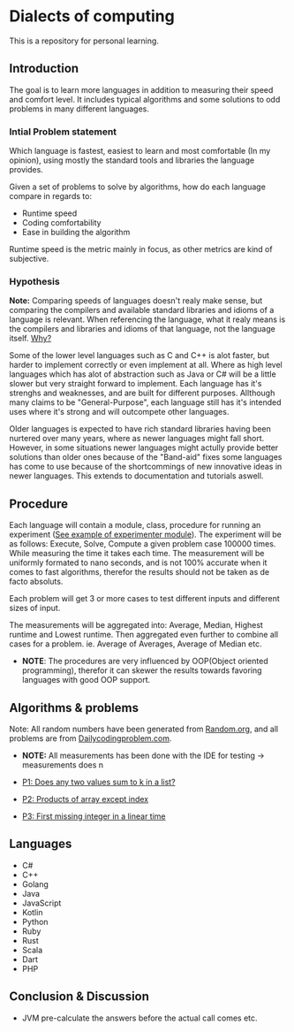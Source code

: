 # Dialects of computing
This is a repository for personal learning. 

## Introduction
The goal is to learn more languages in addition to measuring their speed and comfort level. It includes typical algorithms and some solutions to odd problems in many different languages.

### Intial Problem statement
Which language is fastest, easiest to learn and most comfortable (In my opinion), using mostly the standard tools and libraries the language provides.

Given a set of problems to solve by algorithms, how do each language compare in regards to:
- Runtime speed
- Coding comfortability
- Ease in building the algorithm

Runtime speed is the metric mainly in focus, as other metrics are kind of subjective.

### Hypothesis
**__Note:__** Comparing speeds of languages doesn't realy make sense, but comparing the compilers and available standard libraries and idioms of a language is relevant. When referencing the language, what it realy means is the compilers and libraries and idioms of that language, not the language itself. [Why?](https://stackoverflow.com/a/686617)

Some of the lower level languages such as C and C++ is alot faster, but harder to implement correctly or even implement at all. Where as high level languages which has alot of abstraction such as Java or C# will be a little slower but very straight forward to implement. Each language has it's strenghs and weaknesses, and are built for different purposes. Allthough many claims to be "General-Purpose", each language still has it's intended uses where it's strong and will outcompete other languages. 

Older languages is expected to have rich standard libraries having been nurtered over many years, where as newer languages might fall short. However, in some situations newer languages might actully provide better solutions than older ones because of the "Band-aid" fixes some languages has come to use because of the shortcommings of new innovative ideas in newer languages. This extends to documentation and tutorials aswell.

## Procedure
Each language will contain a module, class, procedure for running an experiment ([See example of experimenter module](https://github.com/DanielHauge/LanguageProject/blob/master/C%23/Problems/Problems/Experimenter.cs)). The experiment will be as follows: Execute, Solve, Compute a given problem case 100000 times. While measuring the time it takes each time. The measurement will be uniformly formated to nano seconds, and is not 100% accurate when it comes to fast algorithms, therefor the results should not be taken as de facto absoluts.

Each problem will get 3 or more cases to test different inputs and different sizes of input.

The measurements will be aggregated into: Average, Median, Highest runtime and Lowest runtime. Then aggregated even further to combine all cases for a problem. ie. Average of Averages, Average of Median etc.

- **NOTE**: The procedures are very influenced by OOP(Object oriented programming), therefor it can skewer the results towards favoring languages with good OOP support.

## Algorithms & problems
Note: All random numbers have been generated from [Random.org](https://www.random.org/), and all problems are from [Dailycodingproblem.com](https://www.dailycodingproblem.com/).

- **NOTE:** All measurements has been done with the IDE for testing -> measurements does n

- [P1: Does any two values sum to k in a list?](https://github.com/DanielHauge/LanguageSpeed/blob/master/P1.md)
- [P2: Products of array except index](https://github.com/DanielHauge/LanguageSpeed/blob/master/P2.md)
- [P3: First missing integer in a linear time](https://github.com/DanielHauge/LanguageSpeed/blob/master/P3.md)


## Languages
- C#
- C++
- Golang
- Java
- JavaScript
- Kotlin
- Python
- Ruby
- Rust
- Scala
- Dart
- PHP

## Conclusion & Discussion
- JVM pre-calculate the answers before the actual call comes etc.
